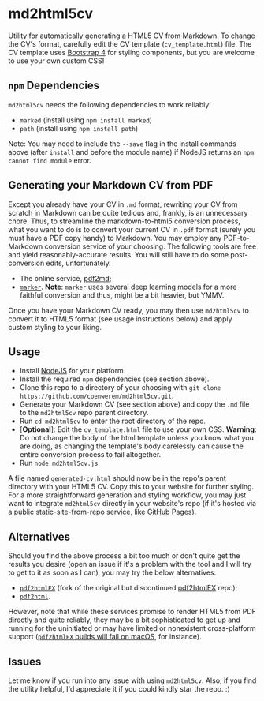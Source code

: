 # md2html5cv
Utility for automatically generating a HTML5 CV from Markdown. To change the CV's format, carefully edit the CV template (`cv_template.html`) file. 
The CV template uses [Bootstrap 4](https://getbootstrap.com/docs/4.0/getting-started/introduction/) for styling components, but you are welcome to use your own custom CSS!

## `npm` Dependencies
`md2html5cv` needs the following dependencies to work reliably:
- `marked` (install using `npm install marked`)
- `path` (install using `npm install path`)

Note: You may need to include the `--save` flag in the install commands above (after `install` and before the module name) if NodeJS returns an `npm cannot find module` error. 

## Generating your Markdown CV from PDF
Except you already have your CV in `.md` format, rewriting your CV from scratch in Markdown can be quite tedious and, frankly, is an unnecessary chore. Thus, to streamline the markdown-to-html5 conversion process, what you want to do is to convert your current CV in `.pdf` format (surely you must have a PDF copy handy) to Markdown. You may employ any PDF-to-Markdown conversion service of your choosing. The following tools are free and yield reasonably-accurate results. You will still have to do some post-conversion edits, unfortunately.
- The online service, [pdf2md](https://pdf2md.morethan.io/);
- [`marker`](https://github.com/VikParuchuri/marker). **Note**: `marker` uses several deep learning models for a more faithful conversion and thus, might be a bit heavier, but YMMV.
  
Once you have your Markdown CV ready, you may then use `md2html5cv` to convert it to HTML5 format (see usage instructions below) and apply custom styling to your liking. 

## Usage
- Install [NodeJS](https://nodejs.org/en/download/package-manager) for your platform.
- Install the required `npm` dependencies (see section above).
- Clone this repo to a directory of your choosing with `git clone https://github.com/coenwerem/md2html5cv.git`.
- Generate your Markdown CV (see section above) and copy the `.md` file to the `md2html5cv` repo parent directory.
- Run `cd md2html5cv` to enter the root directory of the repo.
- [**Optional**]: Edit the `cv_template.html` file to use your own CSS. **Warning**: Do not change the body of the html template unless you know what you are doing, as changing the template's body carelessly can cause the entire conversion process to fail altogether.
- Run `node md2html5cv.js`

A file named `generated-cv.html` should now be in the repo's parent directory with your HTML5 CV. Copy this to your website for further styling. For a more straightforward generation and styling workflow, you may just want to integrate `md2html5cv` directly in your website's repo (if it's hosted via a public static-site-from-repo service, like [GitHub Pages](https://pages.github.com/)).

## Alternatives
Should you find the above process a bit too much or don't quite get the results you desire (open an issue if it's a problem with the tool and I will try to get to it as soon as I can), you may try the below alternatives:
- [`pdf2htmlEX`](https://github.com/pdf2htmlEX/) (fork of the original but discontinued [pdf2htmlEX](https://github.com/coolwanglu/pdf2htmlEX) repo);
- [`pdf2html`](https://github.com/shebinleo/pdf2html#readme).

However, note that while these services promise to render HTML5 from PDF directly and quite reliably, they may be a bit sophisticated to get up and running for the uninitiated or may have limited or nonexistent cross-platform support ([`pdf2htmlEX` builds will fail on macOS](https://github.com/pdf2htmlEX/pdf2htmlEX/wiki/Building), for instance).

## Issues
Let me know if you run into any issue with using `md2html5cv`. Also, if you find the utility helpful, I'd appreciate it if you could kindly star the repo. :)

